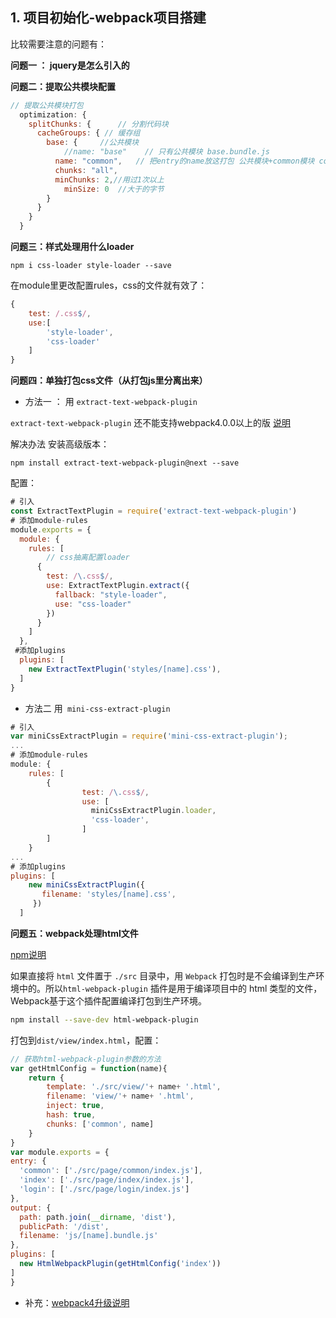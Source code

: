 
## 1. 项目初始化-webpack项目搭建

比较需要注意的问题有：

**问题一 ： jquery是怎么引入的**



**问题二：提取公共模块配置**

```javascript
// 提取公共模块打包
  optimization: {
    splitChunks: { 		// 分割代码块
      cacheGroups: { // 缓存组
        base: {    	//公共模块  
        	//name: "base"    // 只有公共模块 base.bundle.js
          name: "common",   // 把entry的name放这打包 公共模块+common模块 common.bundle.js
          chunks: "all",
          minChunks: 2,//用过1次以上
         	minSize: 0  //大于的字节
        }
      }
    }
  }
```



**问题三：样式处理用什么loader**

```
npm i css-loader style-loader --save
```
在module里更改配置rules，css的文件就有效了：

```javascript
{
	test: /.css$/,
	use:[
		'style-loader',
		'css-loader'
	]
}
```



**问题四：单独打包css文件（从打包js里分离出来）**

+ 方法一 ： 用 `extract-text-webpack-plugin`

`extract-text-webpack-plugin` 还不能支持webpack4.0.0以上的版 [说明](https://www.jianshu.com/p/3395112d643e)

解决办法 安装高级版本：
``` 
npm install extract-text-webpack-plugin@next --save
```

配置：
```javascript
# 引入
const ExtractTextPlugin = require('extract-text-webpack-plugin')
# 添加module-rules
module.exports = {
  module: {
    rules: [
    	// css抽离配置loader
      {
        test: /\.css$/,
        use: ExtractTextPlugin.extract({
          fallback: "style-loader",
          use: "css-loader"
        })
      }
    ]
  },
 #添加plugins
  plugins: [
    new ExtractTextPlugin('styles/[name].css'),
  ]
}

```
+ 方法二 用` mini-css-extract-plugin`

```javascript
# 引入
var miniCssExtractPlugin = require('mini-css-extract-plugin');
...
# 添加module-rules
module: {
    rules: [
    	{
				test: /\.css$/,
				use: [
		          miniCssExtractPlugin.loader,
		          'css-loader',   
		        ]
		]
	}
...
# 添加plugins
plugins: [
  	new miniCssExtractPlugin({
   	   filename: 'styles/[name].css',
   	 })
  ]
```


**问题五：webpack处理html文件**

[npm说明](https://www.npmjs.com/package/html-webpack-plugin)

如果直接将 `html` 文件置于 `./src` 目录中，用 `Webpack` 打包时是不会编译到生产环境中的。所以`html-webpack-plugin` 插件是用于编译项目中的 html 类型的文件，Webpack基于这个插件配置编译打包到生产环境。

```bash
npm install --save-dev html-webpack-plugin
```

打包到`dist/view/index.html`，配置：

```javascript
// 获取html-webpack-plugin参数的方法
var getHtmlConfig = function(name){
	return {
		template: './src/view/'+ name+ '.html',
 		filename: 'view/'+ name+ '.html',
 		inject: true,
 		hash: true,
 		chunks: ['common', name]
	}
}
var module.exports = {
entry: {
  'common': ['./src/page/common/index.js'],
  'index': ['./src/page/index/index.js'],
  'login': ['./src/page/login/index.js']
},
output: {
  path: path.join(__dirname, 'dist'),
  publicPath: '/dist',
  filename: 'js/[name].bundle.js'
},
plugins: [
  new HtmlWebpackPlugin(getHtmlConfig('index'))
]
}
```

+ 补充：[webpack4升级说明](https://juejin.im/post/5b4ca3a5e51d4519596b7a06)


